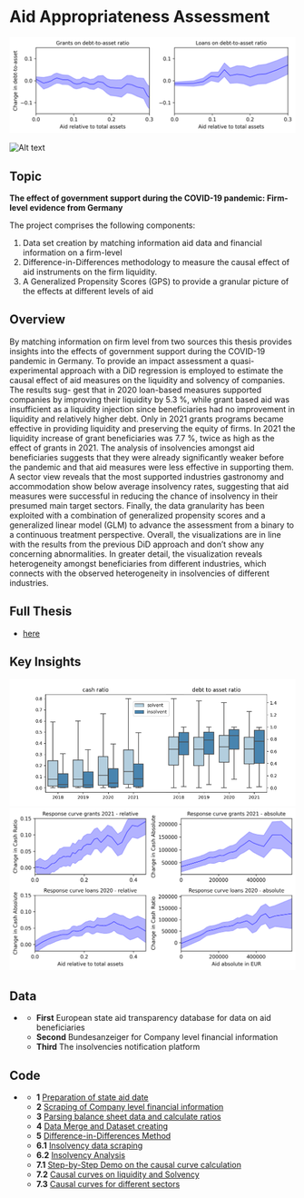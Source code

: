 # Aid Appropriateness Assessment

<img src="https://github.com/m-schildt/AAA/blob/main/paper/Figures/causal_curves2.png?raw=true" alt="Alt text" title="Optional title">

<img src="[https://github.com/m-schildt/AAA/blob/main/paper/Figures/causal_curves2.png?raw=true](https://github.com/m-schildt/AAA/blob/490c269a720721b737e1926e3b514dfc75479e67/Poster_PNG.png
)" alt="Alt text" title="Optional title">


## Topic
**The effect of government support during the COVID-19 pandemic: Firm-level evidence from Germany**  

The project comprises the following components:
1. Data set creation by matching information aid data and financial information on a firm-level
2. Difference-in-Differences methodology to measure the causal effect of aid instruments on the firm liquidity.
3. A Generalized Propensity Scores (GPS) to provide a granular picture of the effects at different levels of aid

## Overview
By matching information on firm level from two sources this thesis provides insights into the effects of government support during the COVID-19 pandemic in Germany. To provide an impact assessment a quasi-experimental approach with a DiD regression is employed to estimate the causal effect of aid measures on the liquidity and solvency of companies. The results sug- gest that in 2020 loan-based measures supported companies by improving their liquidity by 5.3 %, while grant based aid was insufficient as a liquidity injection since beneficiaries had no improvement in liquidity and relatively higher debt. Only in 2021 grants programs became effective in providing liquidity and preserving the equity of firms. In 2021 the liquidity increase of grant beneficiaries was 7.7 %, twice as high as the effect of grants in 2021.
The analysis of insolvencies amongst aid beneficiaries suggests that they were already significantly weaker before the pandemic and that aid measures were less effective in supporting them. A sector view reveals that the most supported industries gastronomy and accommodation show below average insolvency rates, suggesting that aid measures were successful in reducing the chance of insolvency in their presumed main target sectors.
Finally, the data granularity has been exploited with a combination of generalized propensity scores and a generalized linear model (GLM) to advance the assessment from a binary to a continuous treatment perspective. Overall, the visualizations are in line with the results from the previous DiD approach and don’t show any concerning abnormalities. In greater detail, the visualization reveals heterogeneity amongst beneficiaries from different industries, which connects with the observed heterogeneity in insolvencies of different industries.


## Full Thesis
* [here](https://github.com/m-schildt/AAA/blob/main/paper/main.pdf)

## Key Insights

<img src="https://github.com/m-schildt/AAA/blob/main/paper/Figures/chart_ratios_insolvence.png?raw=true?raw=true" alt="Alt text" title="Boxplots with balance sheet ratios from the obtained dataset">

<img src="https://github.com/m-schildt/AAA/blob/main/paper/Figures/causal_curves1.png?raw=true" alt="Alt text" title="Optional title">




## Data
* 
  * **First** European state aid transparency database for data on aid beneficiaries
  * **Second** Bundesanzeiger for Company level financial information
  * **Third** The insolvencies notification platform
  

## Code
* 
  * **1** [Preparation of state aid date](https://github.com/m-schildt/AAA/blob/main/1_main.ipynb)
  * **2** [Scraping of  Company level financial information](https://github.com/m-schildt/AAA/blob/main/2_financial_information.ipynb)
  * **3** [Parsing balance sheet data and calculate ratios](https://github.com/m-schildt/AAA/blob/main/3_KPI_calculator.ipynb)
  * **4** [Data Merge and Dataset creating](https://github.com/m-schildt/AAA/blob/main/4_data_merge.ipynb)
  * **5** [Difference-in-Differences Method](https://github.com/m-schildt/AAA/blob/main/5_diff%26diff.ipynb)
  * **6.1** [Insolvency data scraping](https://github.com/m-schildt/AAA/blob/main/6.1_insolvency_data.ipynb)
  * **6.2** [Insolvency Analysis](https://github.com/m-schildt/AAA/blob/main/6.2_insolvencies%20analysis.ipynb)
  * **7.1** [Step-by-Step Demo on the causal curve calculation](https://github.com/m-schildt/AAA/blob/main/7.1_response_curves_demo.ipynb)
  * **7.2** [Causal curves on liquidity and Solvency](https://github.com/m-schildt/AAA/blob/main/7.2_response_curves.ipynb)
  * **7.3** [Causal curves for different sectors](https://github.com/m-schildt/AAA/blob/main/7.3_response_curves_sectors.ipynb)
  
  


